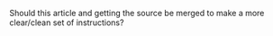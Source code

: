 Should this article and getting the source be merged to make a more
clear/clean set of instructions?
